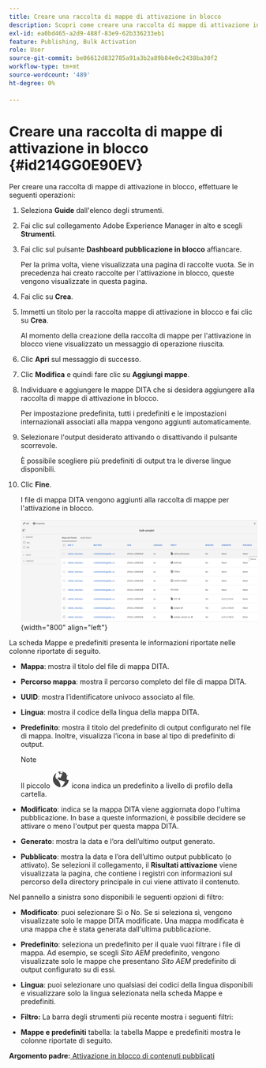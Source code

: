 ```yaml
---
title: Creare una raccolta di mappe di attivazione in blocco
description: Scopri come creare una raccolta di mappe di attivazione in blocco nelle guide AEM.
exl-id: ea0bd465-a2d9-488f-83e9-62b336233eb1
feature: Publishing, Bulk Activation
role: User
source-git-commit: be06612d832785a91a3b2a89b84e0c2438ba30f2
workflow-type: tm+mt
source-wordcount: '489'
ht-degree: 0%

---
```


# Creare una raccolta di mappe di attivazione in blocco {#id214GG0E90EV}

Per creare una raccolta di mappe di attivazione in blocco, effettuare le seguenti operazioni:

1. Seleziona **Guide** dall&#39;elenco degli strumenti.

1. Fai clic sul collegamento Adobe Experience Manager in alto e scegli **Strumenti**.

1. Fai clic sul pulsante **Dashboard pubblicazione in blocco** affiancare.

   Per la prima volta, viene visualizzata una pagina di raccolte vuota. Se in precedenza hai creato raccolte per l&#39;attivazione in blocco, queste vengono visualizzate in questa pagina.

1. Fai clic su **Crea**.

1. Immetti un titolo per la raccolta mappe di attivazione in blocco e fai clic su **Crea**.

   Al momento della creazione della raccolta di mappe per l&#39;attivazione in blocco viene visualizzato un messaggio di operazione riuscita.

1. Clic **Apri** sul messaggio di successo.

1. Clic **Modifica** e quindi fare clic su **Aggiungi mappe**.

1. Individuare e aggiungere le mappe DITA che si desidera aggiungere alla raccolta di mappe di attivazione in blocco.

   Per impostazione predefinita, tutti i predefiniti e le impostazioni internazionali associati alla mappa vengono aggiunti automaticamente.

1. Selezionare l&#39;output desiderato attivando o disattivando il pulsante scorrevole.

   È possibile scegliere più predefiniti di output tra le diverse lingue disponibili.

1. Clic **Fine**.

   I file di mappa DITA vengono aggiunti alla raccolta di mappe per l&#39;attivazione in blocco.

   ![](images/bulk-activation-collection-created.png){width="800" align="left"}


La scheda Mappe e predefiniti presenta le informazioni riportate nelle colonne riportate di seguito.

- **Mappa**: mostra il titolo del file di mappa DITA.
- **Percorso mappa**: mostra il percorso completo del file di mappa DITA.

- **UUID**: mostra l’identificatore univoco associato al file.

- **Lingua**: mostra il codice della lingua della mappa DITA.
- **Predefinito**: mostra il titolo del predefinito di output configurato nel file di mappa. Inoltre, visualizza l’icona in base al tipo di predefinito di output.

  >[!NOTE]
  >
  > Il piccolo ![](images/global-preset-icon.svg) icona indica un predefinito a livello di profilo della cartella.
- **Modificato**: indica se la mappa DITA viene aggiornata dopo l&#39;ultima pubblicazione. In base a queste informazioni, è possibile decidere se attivare o meno l&#39;output per questa mappa DITA.
- **Generato**: mostra la data e l’ora dell’ultimo output generato.
- **Pubblicato**: mostra la data e l’ora dell’ultimo output pubblicato (o attivato). Se selezioni il collegamento, il **Risultati attivazione** viene visualizzata la pagina, che contiene i registri con informazioni sul percorso della directory principale in cui viene attivato il contenuto.


Nel pannello a sinistra sono disponibili le seguenti opzioni di filtro:

- **Modificato**: puoi selezionare Sì o No. Se si seleziona sì, vengono visualizzate solo le mappe DITA modificate. Una mappa modificata è una mappa che è stata generata dall&#39;ultima pubblicazione.
- **Predefinito**: seleziona un predefinito per il quale vuoi filtrare i file di mappa. Ad esempio, se scegli *Sito AEM* predefinito, vengono visualizzate solo le mappe che presentano *Sito AEM* predefinito di output configurato su di essi.
- **Lingua**: puoi selezionare uno qualsiasi dei codici della lingua disponibili e visualizzare solo la lingua selezionata nella scheda Mappe e predefiniti.

- **Filtro:** La barra degli strumenti più recente mostra i seguenti filtri:
- **Mappe e predefiniti** tabella: la tabella Mappe e predefiniti mostra le colonne riportate di seguito.

**Argomento padre:**[ Attivazione in blocco di contenuti pubblicati](conf-bulk-activation.md)

